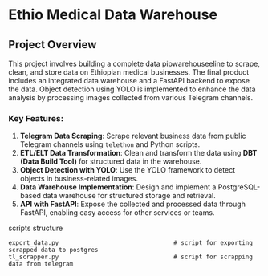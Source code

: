 # Ethio Medical Data Warehouse

## Project Overview

This project involves building a complete data pipwarehouseeline to scrape, clean, and store data on Ethiopian medical businesses. The final product includes an integrated data warehouse and a FastAPI backend to expose the data. Object detection using YOLO is implemented to enhance the data analysis by processing images collected from various Telegram channels.

### Key Features:

1. **Telegram Data Scraping**: Scrape relevant business data from public Telegram channels using `telethon` and Python scripts.
2. **ETL/ELT Data Transformation**: Clean and transform the data using **DBT (Data Build Tool)** for structured data in the warehouse.
3. **Object Detection with YOLO**: Use the YOLO framework to detect objects in business-related images.
4. **Data Warehouse Implementation**: Design and implement a PostgreSQL-based data warehouse for structured storage and retrieval.
5. **API with FastAPI**: Expose the collected and processed data through FastAPI, enabling easy access for other services or teams.


scripts structure

```
export_data.py                                # script for exporting scrapped data to postgres
tl_scrapper.py                                # script for scrapping data from telegram
